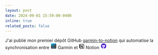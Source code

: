 ```yaml
---
layout: post
date: 2024-09-01 15:59:00-0400
inline: true
related_posts: false
---
```


J'ai publié mon premier dépôt GitHub [garmin-to-notion](https://github.com/chloevoyer/garmin-to-notion) qui automatise la synchronisation entre <img src="/assets/img/icons/garmin.jpg" width="20" height="20" alt="garmin"> Garmin et <img src="/assets/img/icons/notion.png" width="18" height="18" alt="notion"> Notion <img src="/assets/img/icons/github-logo-purple.svg" width="20" height="20" alt="octicon">
